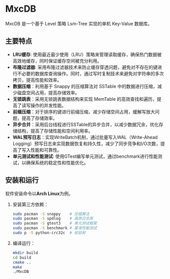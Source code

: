 # MxcDB

MxcDB 是一个基于 Level 策略 Lsm-Tree 实现的单机 Key-Value 数据库。

## 主要特点

* **LRU缓存**: 使用最近最少使用（LRU）策略来管理读取缓存，确保热门数据被高效地缓存，同时保证缓存空间被充分利用。
* **布隆过滤器**: 采用布隆过滤器技术来防止缓存穿透问题，避免对不存在的键进行不必要的数据库查询操作。同时，通过写时复制技术来避免对字符串的多次拷贝，提高性能和效率。
* **数据压缩**：利用基于 Snappy 的压缩算法对 SSTable 中的数据进行压缩，减少磁盘空间占用，提高存储效率。
* **无锁跳表**：采用无锁跳表数据结构来实现 MemTable 的高效查找和遍历，提高了读写操作的并发性能。
* **前缀压缩**：对于排序的键进行前缀压缩，减少存储空间占用，缓解写放大问题，提高了存储效率。
* **异步合并**：采用后台线程进行SSTable的异步合并，以减少数据冗余，优化存储结构，提高了存储性能和空间利用率。
* **WAL预写日志**：实现WriteBatch机制，通过批量写入WAL（Write-Ahead Logging）预写日志来实现数据恢复和持久性，减少了同步竞争和I/O次数，提高了写入性能和可靠性。
* **单元测试和性能测试**: 使用GTest编写单元测试，通过benchmark进行性能测试，以确保系统的稳定性和性能优化。

## 安装和运行

软件安装命令以**Arch Linux**为例。

1. 安装第三方依赖：

    ```bash
    sudo pacman -S snappy    # 压缩算法
    sudo pacman -S spdlog    # 高效日志库
    sudo pacman -S gtest3    # 单元测试框架
    sudo pacman -S benchmark # 基准性能测试
    sudo p -S python-crc32c  # 校验和
    ```
    

2. 编译运行：

    ```bash
    mkdir build
    cd build
    cmake ..
    make 
    ./MxcDB
    ```
